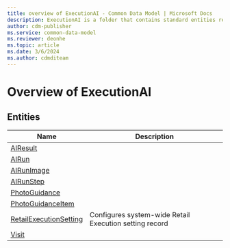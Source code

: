 ```yaml
---
title: overview of ExecutionAI - Common Data Model | Microsoft Docs
description: ExecutionAI is a folder that contains standard entities related to the Common Data Model.
author: cdm-publisher
ms.service: common-data-model
ms.reviewer: deonhe
ms.topic: article
ms.date: 3/6/2024
ms.author: cdmditeam
---
```


# Overview of ExecutionAI


## Entities

|Name|Description|
|---|---|
|[AIResult](AIResult.md)||
|[AIRun](AIRun.md)||
|[AIRunImage](AIRunImage.md)||
|[AIRunStep](AIRunStep.md)||
|[PhotoGuidance](PhotoGuidance.md)||
|[PhotoGuidanceItem](PhotoGuidanceItem.md)||
|[RetailExecutionSetting](RetailExecutionSetting.md)|Configures system-wide Retail Execution setting record|
|[Visit](Visit.md)||
